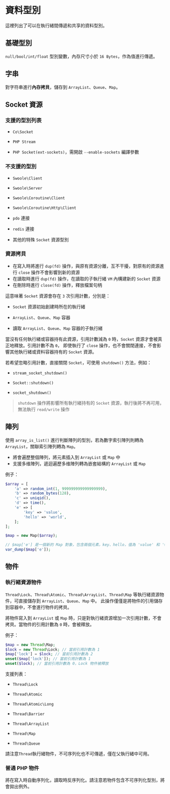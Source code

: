 # 資料型別
這裡列出了可以在執行緒間傳遞和共享的資料型別。

## 基礎型別
`null/bool/int/float` 型別變數，內存尺寸小於 `16 Bytes`，作為值進行傳遞。

## 字串
對字符串進行**內存拷貝**，儲存到 `ArrayList`、`Queue`、`Map`。

## Socket 資源

### 支援的型別列表

- `Co\Socket`

- `PHP Stream`
- `PHP Socket(ext-sockets)`，需開啟 `--enable-sockets` 編譯參數

### 不支援的型別

- `Swoole\Client`

- `Swoole\Server`

- `Swoole\Coroutine\Client`

- `Swoole\Coroutine\Http\Client`

- `pdo` 連接

- `redis` 連接
- 其他的特殊 `Socket` 資源型別

### 資源拷貝

- 在寫入時將進行 `dup(fd)` 操作，與原有資源分離，互不干擾，對原有的資源進行 `close` 操作不會影響到新的資源
- 在讀取時進行 `dup(fd)` 操作，在讀取的子執行緒 `VM` 內構建新的 `Socket` 資源
- 在刪除時進行 `close(fd)` 操作，釋放檔案句柄

這意味著 `Socket` 資源會存在 `3` 次引用計數，分別是：

- `Socket` 資源初始創建時所在的執行緒

- `ArrayList`、`Queue`、`Map` 容器
- 讀取 `ArrayList`、`Queue`、`Map` 容器的子執行緒

當沒有任何執行緒或容器持有此資源，引用計數減為 `0` 時，`Socket` 資源才會被真正地釋放。引用計數不為 `0`，
即使執行了 `close` 操作，也不會關閉連接，不會影響其他執行緒或資料容器持有的 `Socket` 資源。

若希望忽略引用計數，直接關閉 `Socket`，可使用 `shutdown()` 方法，例如：

- `stream_socket_shutdown()`

- `Socket::shutdown()`
- `socket_shutdown()`

> `shutdown` 操作將影響所有執行緒持有的 `Socket` 資源，執行後將不再可用，無法執行 `read/write` 操作

## 陣列
使用 `array_is_list()` 進行判斷陣列的型別，若為數字索引陣列則轉為 `ArrayList`，關聯索引陣列轉為 `Map`。

- 將會遍歷整個陣列，將元素插入到 `ArrayList` 或 `Map` 中
- 支援多维陣列，遞迴遍歷多维陣列轉為嵌套結構的 `ArrayList` 或 `Map`

例子：
```php
$array = [
    'a' => random_int(1, 999999999999999999),
    'b' => random_bytes(128),
    'c' => uniqid(),
    'd' => time(),
    'e' => [
        'key' => 'value',
        'hello' => 'world',
    ];
];

$map = new Map($array);

// $map['e'] 是一個新的 Map 對象，包含兩個元素，key、hello，值為 'value' 和 'world'
var_dump($map['e']);
```

## 物件

### 執行緒資源物件

`Thread\Lock`、`Thread\Atomic`、`Thread\ArrayList`、`Thread\Map` 等執行緒資源物件，可直接儲存到 `ArrayList`、`Queue`、`Map` 中。
此操作僅僅是將物件的引用儲存到容器中，不會進行物件的拷貝。

將物件寫入到 `ArrayList` 或 `Map` 時，只是對執行緒資源增加一次引用計數，不會拷貝。當物件的引用計數為 `0` 時，會被釋放。

例子：

```php
$map = new Thread\Map;
$lock = new Thread\Lock; // 當前引用計數為 1
$map['lock'] = $lock; // 當前引用計數為 2
unset($map['lock']); // 當前引用計數為 1
unset($lock); // 當前引用計數為 0，Lock 物件被釋放
```

支援列表：

- `Thread\Lock`

- `Thread\Atomic`

- `Thread\Atomic\Long`

- `Thread\Barrier`

- `Thread\ArrayList`

- `Thread\Map`
- `Thread\Queue`

請注意`Thread`執行緒物件，不可序列化也不可傳遞，僅在父執行緒中可用。

### 普通 PHP 物件
將在寫入時自動序列化，讀取時反序列化。請注意若物件包含不可序列化型別，將會拋出例外。
